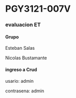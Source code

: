 <h1>PGY3121-007V</h1>
<h3>evaluacion ET</h3>

<h4>Grupo</h4>

<p>Esteban Salas</p>
<p>Nicolas Bustamante</p>

<h4>ingreso a Crud</h4>
<p>usario: admin</p>
<p>contrasena: admin</p>
